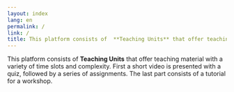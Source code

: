 ```yaml
---
layout: index
lang: en
permalink: /
link: /
title: This platform consists of  **Teaching Units** that offer teaching material with a variety of time slots and complexity. First a short video is presented with a quiz, followed by a series of assignments. The last part consists of a tutorial for a workshop. 
---
```

This platform consists of  **Teaching Units** that offer teaching material with a variety of time slots and complexity. First a short video is presented with a quiz, followed by a series of assignments. The last part consists of a tutorial for a workshop.

<!-- more -->


